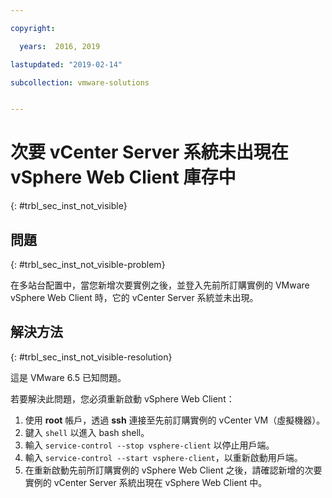 ```yaml
---

copyright:

  years:  2016, 2019

lastupdated: "2019-02-14"

subcollection: vmware-solutions


---
```


# 次要 vCenter Server 系統未出現在 vSphere Web Client 庫存中
{: #trbl_sec_inst_not_visible}

## 問題
{: #trbl_sec_inst_not_visible-problem}

在多站台配置中，當您新增次要實例之後，並登入先前所訂購實例的 VMware vSphere Web Client 時，它的 vCenter Server 系統並未出現。

## 解決方法
{: #trbl_sec_inst_not_visible-resolution}

這是 VMware 6.5 已知問題。

若要解決此問題，您必須重新啟動 vSphere Web Client：

1. 使用 **root** 帳戶，透過 **ssh** 連接至先前訂購實例的 vCenter VM（虛擬機器）。
2. 鍵入 ``shell`` 以進入 bash shell。
3. 輸入 `service-control --stop vsphere-client` 以停止用戶端。
4. 輸入 `service-control --start vsphere-client`，以重新啟動用戶端。
5. 在重新啟動先前所訂購實例的 vSphere Web Client 之後，請確認新增的次要實例的 vCenter Server 系統出現在 vSphere Web Client 中。
